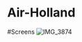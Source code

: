 # Air-Holland

#Screens
![IMG_3874](https://user-images.githubusercontent.com/30233097/109790385-5cfc0d80-7c37-11eb-8029-222de047015e.PNG)
